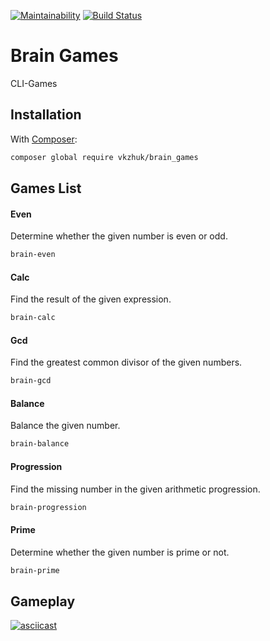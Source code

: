 [![Maintainability](https://api.codeclimate.com/v1/badges/fb964429d8348d949698/maintainability)](https://codeclimate.com/github/vkzhuk/CLI_Brain_Games/maintainability)
[![Build Status](https://travis-ci.org/vkzhuk/CLI_Brain_Games.svg?branch=master)](https://travis-ci.org/vkzhuk/CLI_Brain_Games)
# Brain Games
CLI-Games

## Installation

With [Composer](https://getcomposer.org):
```bash
composer global require vkzhuk/brain_games
```

## Games List

#### Even

Determine whether the given number is even or odd.

```bash
brain-even
```

#### Calc

Find the result of the given expression.

```bash
brain-calc
```

#### Gcd

Find the greatest common divisor of the given numbers.

```bash
brain-gcd
```

#### Balance

Balance the given number.

```bash
brain-balance
```

#### Progression

Find the missing number in the given arithmetic progression.

```bash
brain-progression
```

#### Prime

Determine whether the given number is prime or not.

```bash
brain-prime
```
## Gameplay

[![asciicast](https://asciinema.org/a/xapxnZkrw63HxtncOQMgIPDXC.png)](https://asciinema.org/a/xapxnZkrw63HxtncOQMgIPDXC)
